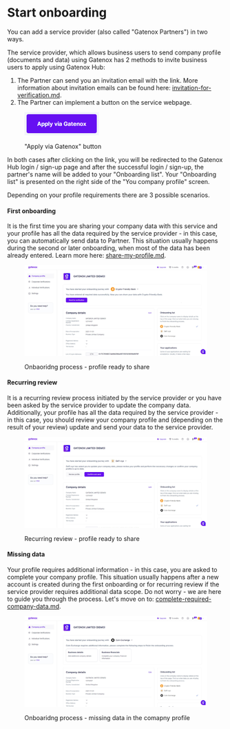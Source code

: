 # Start onboarding

You can add a service provider (also called "Gatenox Partners") in two ways.

The service provider, which allows business users to send company profile (documents and data) using Gatenox has 2 methods to invite business users to apply using Gatenox Hub:

1. The Partner can send you an invitation email with the link. More information about invitation emails can be found here: [invitation-for-verification.md](../i-received-email-from-gatenox/invitation-for-verification.md "mention").
2. The Partner can implement a button on the service webpage.

<figure><img src="../../.gitbook/assets/apply_via_gatenox.png" alt="&#x22;Apply via Gatenox&#x22; button"><figcaption><p>"Apply via Gatenox" button</p></figcaption></figure>

In both cases after clicking on the link, you will be redirected to the Gatenox Hub login / sign-up page and after the successful login / sign-up, the partner's name will be added to your "Onboarding list". Your "Onboarding list" is presented on the right side of the "You company profile" screen.

Depending on your profile requirements there are 3 possible scenarios.

#### First onboarding

It is the first time you are sharing your company data with this service and your profile has all the data required by the service provider - in this case, you can automatically send data to Partner. This situation usually happens during the second or later onboarding, when most of the data has been already entered. Learn more here: [share-my-profile.md](share-my-profile.md "mention").

<figure><img src="../../.gitbook/assets/Onboarding_primary_ready (1).png" alt="Onboarding list"><figcaption><p>Onbaoridng process - profile ready to share</p></figcaption></figure>

#### Recurring review

It is a recurring review process initiated by the service provider or you have been asked by the service provider to update the company data. Additionally, your profile has all the data required by the service provider - in this case, you should review your company profile and (depending on the result of your review) update and send your data to the service provider.

<figure><img src="../../.gitbook/assets/Onboarding_recurring_ready.png" alt=""><figcaption><p>Recurring review - profile ready to share</p></figcaption></figure>

#### Missing data

Your profile requires additional information - in this case, you are asked to complete your company profile. This situation usually happens after a new account is created during the first onboarding or for recurring review if the service provider requires additional data scope. Do not worry - we are here to guide you through the process. Let's move on to: [complete-required-company-data.md](complete-required-company-data.md "mention").&#x20;

<figure><img src="../../.gitbook/assets/Onboarding_missing_data.png" alt=""><figcaption><p>Onboaridng process - missing data in the comapny profile</p></figcaption></figure>
